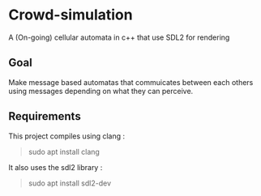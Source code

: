 # Crowd-simulation
A (On-going) cellular automata in c++  that use SDL2 for rendering

## Goal
Make message based automatas that commuicates between each others using messages depending on what they can perceive.

## Requirements
This project compiles using clang :
>sudo apt install clang

It also uses the sdl2 library :
>sudo apt install sdl2-dev